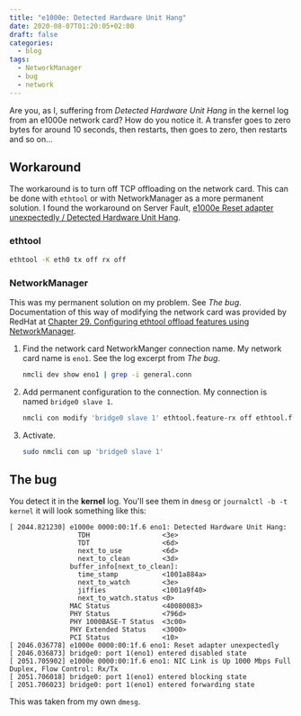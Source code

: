 ```yaml
---
title: "e1000e: Detected Hardware Unit Hang"
date: 2020-08-07T01:20:05+02:00
draft: false
categories:
  - blog
tags:
  - NetworkManager
  - bug
  - network
---
```


Are you, as I, suffering from *Detected Hardware Unit Hang* in the kernel log from an e1000e network card? How do you notice it. A transfer goes to zero bytes for around 10 seconds, then restarts, then goes to zero, then restarts and so on...

<!--more-->

## Workaround

The workaround is to turn off TCP offloading on the network card. This can be done with `ethtool` or with NetworkManager as a more permanent solution. I found the workaround on Server Fault, [e1000e Reset adapter unexpectedly / Detected Hardware Unit Hang](https://serverfault.com/questions/616485/e1000e-reset-adapter-unexpectedly-detected-hardware-unit-hang).

### ethtool

```bash
ethtool -K eth0 tx off rx off
```

### NetworkManager

This was my permanent solution on my problem. See *The bug*. Documentation of this way of modifying the network card was provided by RedHat at [Chapter 29. Configuring ethtool offload features using NetworkManager](https://access.redhat.com/documentation/en-us/red_hat_enterprise_linux/8/html/configuring_and_managing_networking/configuring-ethtool-offload-features-using-networkmanager_configuring-and-managing-networking).

1. Find the network card NetworkManger connection name. My network card name is `eno1`. See the log excerpt from *The bug*.
    ```bash
    nmcli dev show eno1 | grep -i general.conn
    ```
0. Add permanent configuration to the connection. My connection is named `bridge0 slave 1`.
    ```bash
    nmcli con modify 'bridge0 slave 1' ethtool.feature-rx off ethtool.feature-tx off
    ```
0. Activate.
    ```bash
    sudo nmcli con up 'bridge0 slave 1'
    ```

## The bug

You detect it in the **kernel** log. You'll see them in `dmesg` or `journalctl -b -t kernel` it will look something like this:

```dmesg
[ 2044.821230] e1000e 0000:00:1f.6 eno1: Detected Hardware Unit Hang:
                 TDH                  <3e>
                 TDT                  <6d>
                 next_to_use          <6d>
                 next_to_clean        <3d>
               buffer_info[next_to_clean]:
                 time_stamp           <1001a884a>
                 next_to_watch        <3e>
                 jiffies              <1001a9f40>
                 next_to_watch.status <0>
               MAC Status             <40080083>
               PHY Status             <796d>
               PHY 1000BASE-T Status  <3c00>
               PHY Extended Status    <3000>
               PCI Status             <10>
[ 2046.036778] e1000e 0000:00:1f.6 eno1: Reset adapter unexpectedly
[ 2046.036873] bridge0: port 1(eno1) entered disabled state
[ 2051.705902] e1000e 0000:00:1f.6 eno1: NIC Link is Up 1000 Mbps Full Duplex, Flow Control: Rx/Tx
[ 2051.706018] bridge0: port 1(eno1) entered blocking state
[ 2051.706023] bridge0: port 1(eno1) entered forwarding state
```

This was taken from my own `dmesg`.

<!---
# vim: set spell spelllang=en:
-->
